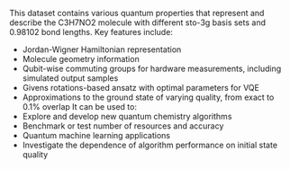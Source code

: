 This dataset contains various quantum properties that represent and describe the C3H7NO2 molecule with different sto-3g basis sets and 0.98102 bond lengths.
Key features include:
* Jordan-Wigner Hamiltonian representation
* Molecule geometry information
* Qubit-wise commuting groups for hardware measurements, including simulated output samples
* Givens rotations-based ansatz with optimal parameters for VQE
* Approximations to the ground state of varying quality, from exact to 0.1% overlap
It can be used to:
* Explore and develop new quantum chemistry algorithms
* Benchmark or test number of resources and accuracy
* Quantum machine learning applications
* Investigate the dependence of algorithm performance on initial state quality
